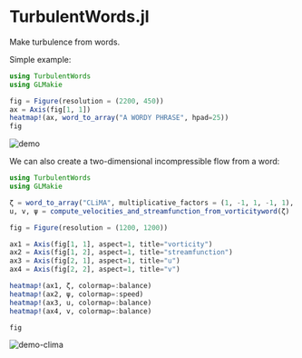 # TurbulentWords.jl

Make turbulence from words.

Simple example:

```julia
using TurbulentWords
using GLMakie

fig = Figure(resolution = (2200, 450))
ax = Axis(fig[1, 1])
heatmap!(ax, word_to_array("A WORDY PHRASE", hpad=25))
fig
```

![demo](https://github.com/navidcy/TurbulentWords.jl/assets/7112768/d9c0696a-61a1-44d6-a5bc-00e99a59ed9b)

We can also create a two-dimensional incompressible flow from a word:

```julia
using TurbulentWords
using GLMakie

ζ = word_to_array("CLiMA", multiplicative_factors = (1, -1, 1, -1, 1), pad_to_square=true) # vorticity
u, v, ψ = compute_velocities_and_streamfunction_from_vorticityword(ζ)

fig = Figure(resolution = (1200, 1200))

ax1 = Axis(fig[1, 1], aspect=1, title="vorticity")
ax2 = Axis(fig[1, 2], aspect=1, title="streamfunction")
ax3 = Axis(fig[2, 1], aspect=1, title="u")
ax4 = Axis(fig[2, 2], aspect=1, title="v")

heatmap!(ax1, ζ, colormap=:balance)
heatmap!(ax2, ψ, colormap=:speed)
heatmap!(ax3, u, colormap=:balance)
heatmap!(ax4, v, colormap=:balance)

fig
```

![demo-clima](https://github.com/navidcy/TurbulentWords.jl/assets/7112768/aa3d99e7-165f-4ea4-9ca8-a1d2dd6bb082)
